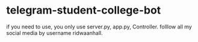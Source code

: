 # telegram-student-college-bot
if you need to use, you only use server.py, app.py, Controller.
folllow all my social media by username ridwaanhall.